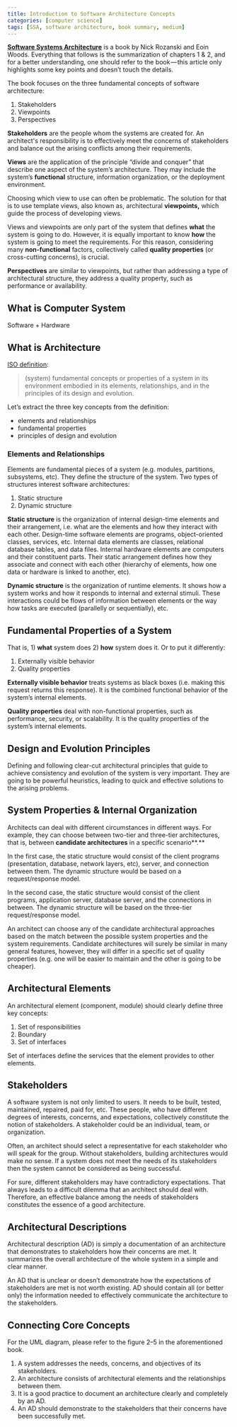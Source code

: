 ```yaml
---
title: Introduction to Software Architecture Concepts
categories: [computer science]
tags: [SSA, software architecture, book summary, medium]
---
```


[**Software Systems Architecture**](https://www.viewpoints-and-perspectives.info/) is a book by Nick Rozanski and Eoin Woods. Everything that follows is the summarization of chapters 1 & 2, and for a better understanding, one should refer to the book — this article only highlights some key points and doesn’t touch the details.

The book focuses on the three fundamental concepts of software architecture:

1.  Stakeholders
2.  Viewpoints
3.  Perspectives

**Stakeholders** are the people whom the systems are created for. An architect's responsibility is to effectively meet the concerns of stakeholders and balance out the arising conflicts among their requirements.

**Views** are the application of the principle “divide and conquer” that describe one aspect of the system’s architecture. They may include the system’s **functional** structure, information organization, or the deployment environment.

Choosing which view to use can often be problematic. The solution for that is to use template views, also known as, architectural **viewpoints,** which guide the process of developing views.

Views and viewpoints are only part of the system that defines **what** the system is going to do. However, it is equally important to know **how** the system is going to meet the requirements. For this reason, considering many **non-functional** factors, collectively called **quality properties** (or cross-cutting concerns), is crucial.

**Perspectives** are similar to viewpoints, but rather than addressing a type of architectural structure, they address a quality property, such as performance or availability.

## What is Computer System

Software + Hardware

## What is Architecture

[ISO definition](http://www.iso-architecture.org/ieee-1471/defining-architecture.html):

> (system) fundamental concepts or properties of a system in its environment embodied in its elements, relationships, and in the principles of its design and evolution.

Let’s extract the three key concepts from the definition:

*   elements and relationships
*   fundamental properties
*   principles of design and evolution

### Elements and Relationships

Elements are fundamental pieces of a system (e.g. modules, partitions, subsystems, etc). They define the structure of the system. Two types of structures interest software architectures:

1.  Static structure
2.  Dynamic structure

**Static structure** is the organization of internal design-time elements and their arrangement, i.e. what are the elements and how they interact with each other. Design-time software elements are programs, object-oriented classes, services, etc. Internal data elements are classes, relational database tables, and data files. Internal hardware elements are computers and their constituent parts. Their static arrangement defines how they associate and connect with each other (hierarchy of elements, how one data or hardware is linked to another, etc).

**Dynamic structure** is the organization of runtime elements. It shows how a system works and how it responds to internal and external stimuli. These interactions could be flows of information between elements or the way how tasks are executed (parallelly or sequentially), etc.

## Fundamental Properties of a System

That is, 1) **what** system does 2) **how** system does it. Or to put it differently:

1.  Externally visible behavior
2.  Quality properties

**Externally visible behavior** treats systems as black boxes (i.e. making this request returns this response). It is the combined functional behavior of the system’s internal elements.

**Quality properties** deal with non-functional properties, such as performance, security, or scalability. It is the quality properties of the system’s internal elements.

## Design and Evolution Principles

Defining and following clear-cut architectural principles that guide to achieve consistency and evolution of the system is very important. They are going to be powerful heuristics, leading to quick and effective solutions to the arising problems.

## System Properties & Internal Organization

Architects can deal with different circumstances in different ways. For example, they can choose between two-tier and three-tier architectures, that is, between **candidate architectures** in a specific scenario**.**

In the first case, the static structure would consist of the client programs (presentation, database, network layers, etc), server, and connection between them. The dynamic structure would be based on a request/response model.

In the second case, the static structure would consist of the client programs, application server, database server, and the connections in between. The dynamic structure will be based on the three-tier request/response model.

An architect can choose any of the candidate architectural approaches based on the match between the possible system properties and the system requirements. Candidate architectures will surely be similar in many general features, however, they will differ in a specific set of quality properties (e.g. one will be easier to maintain and the other is going to be cheaper).

## Architectural Elements

An architectural element (component, module) should clearly define three key concepts:

1.  Set of responsibilities
2.  Boundary
3.  Set of interfaces

Set of interfaces define the services that the element provides to other elements.

## Stakeholders

A software system is not only limited to users. It needs to be built, tested, maintained, repaired, paid for, etc. These people, who have different degrees of interests, concerns, and expectations, collectively constitute the notion of stakeholders. A stakeholder could be an individual, team, or organization.

Often, an architect should select a representative for each stakeholder who will speak for the group. Without stakeholders, building architectures would make no sense. If a system does not meet the needs of its stakeholders then the system cannot be considered as being successful.

For sure, different stakeholders may have contradictory expectations. That always leads to a difficult dilemma that an architect should deal with. Therefore, an effective balance among the needs of stakeholders constitutes the essence of a good architecture.

## Architectural Descriptions

Architectural description (AD) is simply a documentation of an architecture that demonstrates to stakeholders how their concerns are met. It summarizes the overall architecture of the whole system in a simple and clear manner.

An AD that is unclear or doesn’t demonstrate how the expectations of stakeholders are met is not worth existing. AD should contain all (or better only) the information needed to effectively communicate the architecture to the stakeholders.

## Connecting Core Concepts

For the UML diagram, please refer to the figure 2–5 in the aforementioned book.

1.  A system addresses the needs, concerns, and objectives of its stakeholders.
2.  An architecture consists of architectural elements and the relationships between them.
3.  It is a good practice to document an architecture clearly and completely by an AD.
4.  An AD should demonstrate to the stakeholders that their concerns have been successfully met.